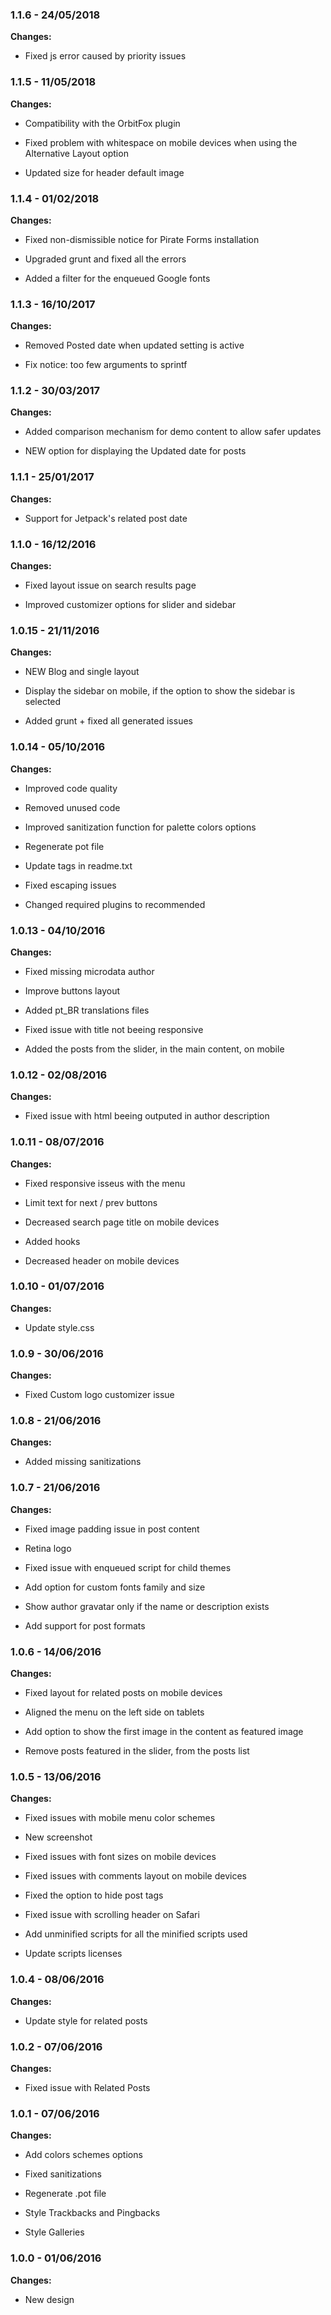 
### 1.1.6 - 24/05/2018
**Changes:** 
- Fixed js error caused by priority issues

### 1.1.5 - 11/05/2018
**Changes:** 
- Compatibility with the OrbitFox plugin
- Fixed problem with whitespace on mobile devices when using the Alternative Layout option
- Updated size for header default image

### 1.1.4 - 01/02/2018
**Changes:** 
- Fixed non-dismissible notice for Pirate Forms installation
- Upgraded grunt and fixed all the errors
- Added a filter for the enqueued Google fonts

### 1.1.3 - 16/10/2017
**Changes:** 
- Removed Posted date when updated setting is active
- Fix notice: too few arguments to sprintf

### 1.1.2 - 30/03/2017
**Changes:** 
- Added comparison mechanism for demo content to allow safer updates
- NEW option for displaying the Updated date for posts

### 1.1.1 - 25/01/2017
**Changes:** 
- Support for Jetpack's related post date

### 1.1.0 - 16/12/2016
**Changes:** 
- Fixed layout issue on search results page
- Improved customizer options for slider and sidebar

### 1.0.15 - 21/11/2016
**Changes:** 
- NEW Blog and single layout
- Display the sidebar on mobile, if the option to show the sidebar is selected
- Added grunt + fixed all generated issues

### 1.0.14 - 05/10/2016
**Changes:** 
- Improved code quality
- Removed unused code
- Improved sanitization function for palette colors options
- Regenerate pot file
- Update tags in readme.txt
- Fixed escaping issues
- Changed required plugins to recommended

### 1.0.13 - 04/10/2016
**Changes:** 
- Fixed missing microdata author
- Improve buttons layout
- Added pt_BR translations files
- Fixed issue with title not beeing responsive
- Added the posts from the slider, in the main content, on mobile

### 1.0.12 - 02/08/2016
**Changes:** 
- Fixed issue with html beeing outputed in author description

### 1.0.11 - 08/07/2016
**Changes:** 
- Fixed responsive isseus with the menu
- Limit text for next / prev buttons
- Decreased search page title on mobile devices
- Added hooks
- Decreased header on mobile devices

### 1.0.10 - 01/07/2016
**Changes:** 
- Update style.css

### 1.0.9 - 30/06/2016
**Changes:** 
- Fixed Custom logo customizer issue

### 1.0.8 - 21/06/2016
**Changes:** 
- Added missing sanitizations

### 1.0.7 - 21/06/2016
**Changes:** 
- Fixed image padding issue in post content
- Retina logo
- Fixed issue with enqueued script for child themes
- Add option for custom fonts family and size
- Show author gravatar only if the name or description exists
- Add support for post formats

### 1.0.6 - 14/06/2016
**Changes:** 
- Fixed layout for related posts on mobile devices
- Aligned the menu on the left side on tablets
- Add option to show the first image in the content as featured image
- Remove posts featured in the slider, from the posts list

### 1.0.5 - 13/06/2016
**Changes:** 
- Fixed issues with mobile menu color schemes
- New screenshot
- Fixed issues with font sizes on mobile devices
- Fixed issues with comments layout on mobile devices
- Fixed the option to hide post tags
- Fixed issue with scrolling header on Safari
- Add unminified scripts for all the minified scripts used
- Update scripts licenses

### 1.0.4 - 08/06/2016
**Changes:** 
- Update style for related posts

### 1.0.2 - 07/06/2016
**Changes:** 
- Fixed issue with Related Posts

### 1.0.1 - 07/06/2016
**Changes:** 
- Add colors schemes options
- Fixed sanitizations
- Regenerate .pot file
- Style Trackbacks and Pingbacks
- Style Galleries

### 1.0.0 - 01/06/2016
**Changes:** 
- New design


